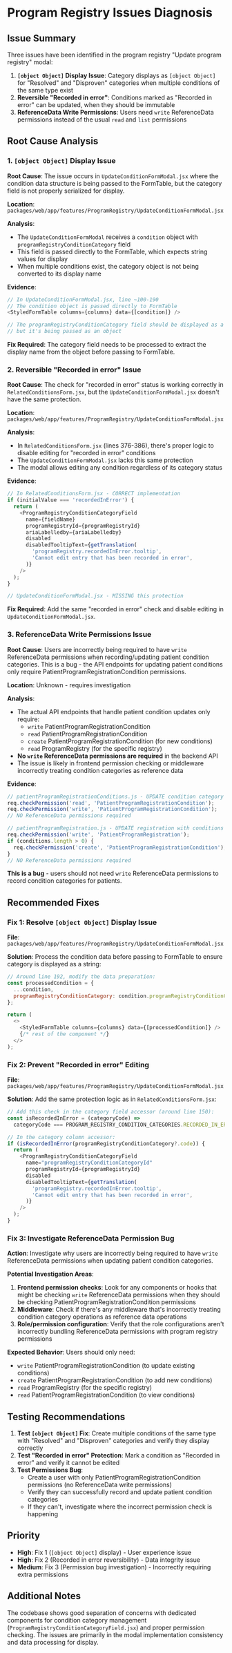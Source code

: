 # Program Registry Issues Diagnosis

## Issue Summary
Three issues have been identified in the program registry "Update program registry" modal:

1. **`[object Object]` Display Issue**: Category displays as `[object Object]` for "Resolved" and "Disproven" categories when multiple conditions of the same type exist
2. **Reversible "Recorded in error"**: Conditions marked as "Recorded in error" can be updated, when they should be immutable
3. **ReferenceData Write Permissions**: Users need `write` ReferenceData permissions instead of the usual `read` and `list` permissions

## Root Cause Analysis

### 1. `[object Object]` Display Issue

**Root Cause**: The issue occurs in `UpdateConditionFormModal.jsx` where the condition data structure is being passed to the FormTable, but the category field is not properly serialized for display.

**Location**: `packages/web/app/features/ProgramRegistry/UpdateConditionFormModal.jsx`

**Analysis**:
- The `UpdateConditionFormModal` receives a `condition` object with `programRegistryConditionCategory` field
- This field is passed directly to the FormTable, which expects string values for display
- When multiple conditions exist, the category object is not being converted to its display name

**Evidence**:
```javascript
// In UpdateConditionFormModal.jsx, line ~100-190
// The condition object is passed directly to FormTable
<StyledFormTable columns={columns} data={[condition]} />

// The programRegistryConditionCategory field should be displayed as a string
// but it's being passed as an object
```

**Fix Required**: The category field needs to be processed to extract the display name from the object before passing to FormTable.

### 2. Reversible "Recorded in error" Issue

**Root Cause**: The check for "recorded in error" status is working correctly in `RelatedConditionsForm.jsx`, but the `UpdateConditionFormModal.jsx` doesn't have the same protection.

**Location**: `packages/web/app/features/ProgramRegistry/UpdateConditionFormModal.jsx`

**Analysis**:
- In `RelatedConditionsForm.jsx` (lines 376-386), there's proper logic to disable editing for "recorded in error" conditions
- The `UpdateConditionFormModal.jsx` lacks this same protection
- The modal allows editing any condition regardless of its category status

**Evidence**:
```javascript
// In RelatedConditionsForm.jsx - CORRECT implementation
if (initialValue === 'recordedInError') {
  return (
    <ProgramRegistryConditionCategoryField
      name={fieldName}
      programRegistryId={programRegistryId}
      ariaLabelledby={ariaLabelledby}
      disabled
      disabledTooltipText={getTranslation(
        'programRegistry.recordedInError.tooltip',
        'Cannot edit entry that has been recorded in error',
      )}
    />
  );
}

// UpdateConditionFormModal.jsx - MISSING this protection
```

**Fix Required**: Add the same "recorded in error" check and disable editing in `UpdateConditionFormModal.jsx`.

### 3. ReferenceData Write Permissions Issue

**Root Cause**: Users are incorrectly being required to have `write` ReferenceData permissions when recording/updating patient condition categories. This is a bug - the API endpoints for updating patient conditions only require PatientProgramRegistrationCondition permissions.

**Location**: Unknown - requires investigation

**Analysis**:
- The actual API endpoints that handle patient condition updates only require:
  - `write` PatientProgramRegistrationCondition
  - `read` PatientProgramRegistrationCondition  
  - `create` PatientProgramRegistrationCondition (for new conditions)
  - `read` ProgramRegistry (for the specific registry)
- **No `write` ReferenceData permissions are required** in the backend API
- The issue is likely in frontend permission checking or middleware incorrectly treating condition categories as reference data

**Evidence**:
```javascript
// patientProgramRegistrationConditions.js - UPDATE condition category
req.checkPermission('read', 'PatientProgramRegistrationCondition');
req.checkPermission('write', 'PatientProgramRegistrationCondition');
// NO ReferenceData permissions required

// patientProgramRegistration.js - UPDATE registration with conditions  
req.checkPermission('write', 'PatientProgramRegistration');
if (conditions.length > 0) {
  req.checkPermission('create', 'PatientProgramRegistrationCondition');
}
// NO ReferenceData permissions required
```

**This is a bug** - users should not need `write` ReferenceData permissions to record condition categories for patients.

## Recommended Fixes

### Fix 1: Resolve `[object Object]` Display Issue

**File**: `packages/web/app/features/ProgramRegistry/UpdateConditionFormModal.jsx`

**Solution**: Process the condition data before passing to FormTable to ensure category is displayed as a string:

```javascript
// Around line 192, modify the data preparation:
const processedCondition = {
  ...condition,
  programRegistryConditionCategory: condition.programRegistryConditionCategory?.name || condition.programRegistryConditionCategory
};

return (
  <>
    <StyledFormTable columns={columns} data={[processedCondition]} />
    {/* rest of the component */}
  </>
);
```

### Fix 2: Prevent "Recorded in error" Editing

**File**: `packages/web/app/features/ProgramRegistry/UpdateConditionFormModal.jsx`

**Solution**: Add the same protection logic as in `RelatedConditionsForm.jsx`:

```javascript
// Add this check in the category field accessor (around line 150):
const isRecordedInError = (categoryCode) => 
  categoryCode === PROGRAM_REGISTRY_CONDITION_CATEGORIES.RECORDED_IN_ERROR;

// In the category column accessor:
if (isRecordedInError(programRegistryConditionCategory?.code)) {
  return (
    <ProgramRegistryConditionCategoryField
      name="programRegistryConditionCategoryId"
      programRegistryId={programRegistryId}
      disabled
      disabledTooltipText={getTranslation(
        'programRegistry.recordedInError.tooltip',
        'Cannot edit entry that has been recorded in error',
      )}
    />
  );
}
```

### Fix 3: Investigate ReferenceData Permission Bug

**Action**: Investigate why users are incorrectly being required to have `write` ReferenceData permissions when updating patient condition categories.

**Potential Investigation Areas**:
1. **Frontend permission checks**: Look for any components or hooks that might be checking `write` ReferenceData permissions when they should be checking PatientProgramRegistrationCondition permissions
2. **Middleware**: Check if there's any middleware that's incorrectly treating condition category operations as reference data operations
3. **Role/permission configuration**: Verify that the role configurations aren't incorrectly bundling ReferenceData permissions with program registry permissions

**Expected Behavior**: Users should only need:
- `write` PatientProgramRegistrationCondition (to update existing conditions)
- `create` PatientProgramRegistrationCondition (to add new conditions)
- `read` ProgramRegistry (for the specific registry)
- `read` PatientProgramRegistrationCondition (to view conditions)

## Testing Recommendations

1. **Test `[object Object]` Fix**: Create multiple conditions of the same type with "Resolved" and "Disproven" categories and verify they display correctly
2. **Test "Recorded in error" Protection**: Mark a condition as "Recorded in error" and verify it cannot be edited
3. **Test Permissions Bug**: 
   - Create a user with only PatientProgramRegistrationCondition permissions (no ReferenceData write permissions)
   - Verify they can successfully record and update patient condition categories
   - If they can't, investigate where the incorrect permission check is happening

## Priority

- **High**: Fix 1 (`[object Object]` display) - User experience issue
- **High**: Fix 2 (Recorded in error reversibility) - Data integrity issue  
- **Medium**: Fix 3 (Permission bug investigation) - Incorrectly requiring extra permissions

## Additional Notes

The codebase shows good separation of concerns with dedicated components for condition category management (`ProgramRegistryConditionCategoryField.jsx`) and proper permission checking. The issues are primarily in the modal implementation consistency and data processing for display.